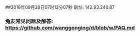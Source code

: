 ##2018年09月28日07时12分07秒 新址: 142.93.240.87
### 兔友常见问题及解答: https://github.com/wanggonging/d/blob/w/FAQ.md
